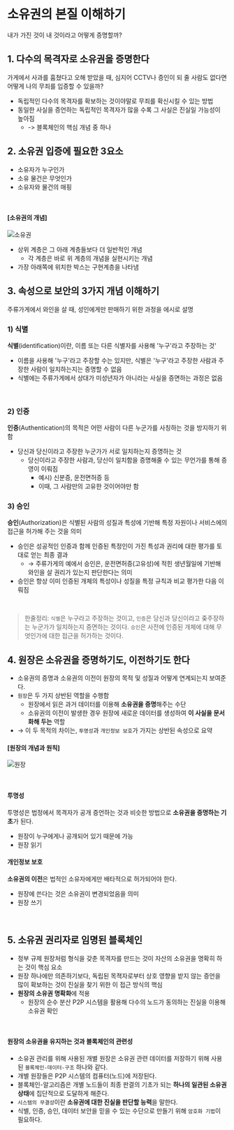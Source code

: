 # 소유권의 본질 이해하기

내가 가진 것이 내 것이라고 어떻게 증명할까?

## 1. 다수의 목격자로 소유권을 증명한다

가게에서 사과를 훔쳤다고 오해 받았을 때, 심지어 CCTV나 증인이 되 줄 사람도 없다면 어떻게 나의 무죄를 입증할 수 있을까?

- 독립적인 다수의 목격자를 확보하는 것이야말로 무죄를 확신시킬 수 있는 방법
- 동일한 사실을 증언하는 독립적인 목격자가 많을 수록 그 사실은 진실일 가능성이 높아짐
  - -> 블록체인의 핵심 개념 중 하나

## 2. 소유권 입증에 필요한 3요소

- 소유자가 누구인가
- 소유 물건은 무엇인가
- 소유자와 물건의 매핑

<br>

#### [소유권의 개념]

![소유권](https://github.com/lbo728/BlockChainStudy/assets/72309817/c66400b8-50ad-4bed-89c8-5c1c21d1ebf8)

- 상위 계층은 그 아래 계층들보다 더 일반적인 개념
  - 각 계층은 바로 위 계층의 개념을 실현시키는 개념
- 가장 아래쪽에 위치한 박스는 구현계층을 나타냄

## 3. 속성으로 보안의 3가지 개념 이해하기

주류가게에서 와인을 살 때, 성인에게만 판매하기 위한 과정을 에시로 설명

### 1) 식별

**식별**(identification)이란, 이름 또는 다른 식별자를 사용해 '누구'라고 주장하는 것'

- 이름을 사용해 '누구'라고 주장할 수는 있지만, 식별은 '누구'라고 주장한 사람과 주장한 사람이 일치하는지는 증명할 수 없음
- 식별에는 주류가게에서 상대가 미성년자가 아니라는 사실을 증면하는 과정은 없음

<br>

### 2) 인증

**인증**(Authentication)의 목적은 어떤 사람이 다른 누군가를 사칭하는 것을 방지하기 위함

- 당신과 당신이라고 주장한 누군가가 서로 일치하는지 증명하는 것
  - 당신이라고 주장한 사람과, 당신이 일치함을 증명해줄 수 있는 무언가를 통해 증영이 이뤄짐
    - 예시) 신분증, 운전면허증 등
    - 이때, 그 사람만의 고유한 것이어야만 함

### 3) 승인

**승인**(Authorization)은 식별된 사람의 성질과 특성에 기반해 특정 자원이나 서비스에의 접근을 허가해 주는 것을 의미

- 승인은 성공적인 인증과 함께 인증된 특정인이 가진 특성과 권리에 대한 평가를 토대로 얻는 최종 결과
  - → 주류가게의 예에서 승인은, 운전면허증(고유성)에 적힌 생년월일에 기반해 와인을 살 권리가 있는지 판단한다는 의미
- 승인은 항상 이미 인증된 개체의 특성이나 성질을 특정 규칙과 비교 평가한 다음 이뤄짐

<br>

> 한줄정리:
> `식별`은 누구라고 주장하는 것이고, `인증`은 당신과 당신이라고 줒주장하는 누군가가 일치하는지 증면하는 것이다. `승인`은 사전에 인증된 개체에 대해 무엇인가에 대한 접근을 허가하는 것이다.

## 4. 원장은 소유권을 증명하기도, 이전하기도 한다

- 소유권의 증명과 소유권의 이전이 원장의 목적 및 성질과 어떻게 연계되는지 보여준다.
- `원장`은 두 가지 상반된 역할을 수행함
  - 원장에서 읽은 과거 데이터를 이용해 **소유권을 증명**해주는 수단
  - 소유권의 이전이 발생한 경우 원장에 새로운 데이터를 생성하여 **이 사실을 문서화해 두는** 역할
- → 이 두 목적의 차이는, `투명성`과 `개인정보 보호`가 가지는 상반된 속성으로 요약

#### [원장의 개념과 원칙]

![원장](https://github.com/lbo728/BlockChainStudy/assets/72309817/1040c47d-8833-4ddd-b7c0-f1315a48a28e)

<br>

#### 투명성

투명성은 법정에서 목격자가 공개 증언하는 것과 비슷한 방법으로 **소유권을 증명하는 기초**가 된다.

- 원장이 누구에게나 공개되어 있기 때문에 가능
- 원장 읽기

#### 개인정보 보호

**소유권의 이전**은 법적인 소유자에게만 배타적으로 허가되어야 한다.

- 원장에 쓴다는 것은 소유권이 변경되었음을 의미
- 원장 쓰기

<br>

## 5. 소유권 권리자로 임명된 블록체인

- 정부 규제 원장처럼 형식을 갖춘 목격자를 만드는 것이 자산의 소유권을 명확히 하는 것이 핵심 요소
- 원장 하나에만 의존하기보다, 독립된 목젹자로부터 상호 영향을 받지 않는 증언을 많이 확보하는 것이 진실을 찾기 위한 이 접근 방식의 핵심
- **원장의 소유권 명확화**에 적용
  - 원장의 순수 분산 P2P 시스템을 활용해 다수의 노드가 동의하는 진실을 이용해 소유권 확인

<br>

#### 원장의 소유권을 유지하는 것과 블록체인의 관련성

- 소유권 관리를 위해 사용된 개별 원장은 소유권 관련 데이터를 저장하기 위해 사용된 `블록체인-데이터-구조` 하나와 같다.
- 개별 원장들은 P2P 시스템의 컴퓨터(노드)에 저장된다.
- 블록체인-알고리즘은 개별 노드들이 최종 판결의 기초가 되는 **하나의 일관된 소유권 상태**에 집단적으로 도달하게 해준다.
- `시스템의 무결성`이란 **소유권에 대한 진실을 판단할 능력**을 말한다.
- 식별, 인증, 승인, 데이터 보안을 믿을 수 있는 수단으로 만들기 위해 `암호화 기법`이 필요하다.

